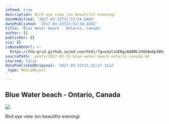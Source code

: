 ```yaml
---
inFeed: true
description: Bird eye view (on beautiful evening)
dateModified: '2017-03-22T21:53:54.049Z'
datePublished: '2017-03-22T21:53:54.443Z'
title: 'Blue Water beach - Ontario, Canada'
author: []
publisher: {}
via: {}
isBasedOnUrl: >-
  https://the-grid.github.io/ed-userhtml/?g=eJwlzUEKgzAQAMCvhH2Am4pIW4yH3qUI7aFHMWuy1RDZRPP9HjofmI4XmQKpJLMBn_Oe7ohW-KTKxeg2quYYcOGN0KJ-FPk8x4nr46vHsOrX-3ahNQ9DnXAXOpkKqMI2ewNto0F5Yuezgeaqoe_wn_U_VZ8nEw
sourcePath: _posts/2017-03-22-blue-water-beach-ontario-canada.md
starred: false
datePublishedOriginal: '2017-03-22T21:32:27.211Z'
_type: MediaObject

---
```

## Blue Water beach - Ontario, Canada
![](https://the-grid-user-content.s3-us-west-2.amazonaws.com/b178daae-c86c-4633-9ad7-a59dfe9aef51.gif)

Bird eye view (on beautiful evening)